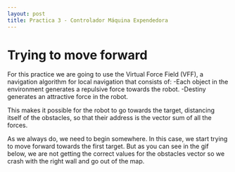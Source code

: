 ```yaml
---
layout: post
title: Practica 3 - Controlador Máquina Expendedora
---
```


# Trying to move forward

For this practice we are going to use the Virtual Force Field (VFF), a navigation algorithm for local navigation that consists of:
-Each object in the environment generates a repulsive force towards the robot.
-Destiny generates an attractive force in the robot.

This makes it possible for the robot to go towards the target, distancing itself of the obstacles, so that their address is the vector sum of all the forces.

As we always do, we need to begin somewhere. In this case, we start trying to move forward towards the first target.
But as you can see in the gif below, we are not getting the correct values for the obstacles vector so we crash with the right wall and go out of the map.

